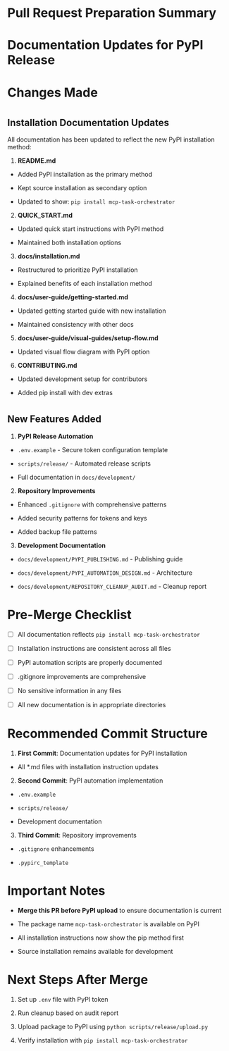 

# Pull Request Preparation Summary

#

# Documentation Updates for PyPI Release

#

#
# Changes Made

#

#
## Installation Documentation Updates

All documentation has been updated to reflect the new PyPI installation method:

1. **README.md**

- Added PyPI installation as the primary method

- Kept source installation as secondary option

- Updated to show: `pip install mcp-task-orchestrator`

2. **QUICK_START.md**

- Updated quick start instructions with PyPI method

- Maintained both installation options

3. **docs/installation.md**

- Restructured to prioritize PyPI installation

- Explained benefits of each installation method

4. **docs/user-guide/getting-started.md**

- Updated getting started guide with new installation

- Maintained consistency with other docs

5. **docs/user-guide/visual-guides/setup-flow.md**

- Updated visual flow diagram with PyPI option

6. **CONTRIBUTING.md**

- Updated development setup for contributors

- Added pip install with dev extras

#

#
## New Features Added

1. **PyPI Release Automation**

- `.env.example` - Secure token configuration template

- `scripts/release/` - Automated release scripts

- Full documentation in `docs/development/`

2. **Repository Improvements**

- Enhanced `.gitignore` with comprehensive patterns

- Added security patterns for tokens and keys

- Added backup file patterns

3. **Development Documentation**

- `docs/development/PYPI_PUBLISHING.md` - Publishing guide

- `docs/development/PYPI_AUTOMATION_DESIGN.md` - Architecture

- `docs/development/REPOSITORY_CLEANUP_AUDIT.md` - Cleanup report

#

#
# Pre-Merge Checklist

- [ ] All documentation reflects `pip install mcp-task-orchestrator`

- [ ] Installation instructions are consistent across all files

- [ ] PyPI automation scripts are properly documented

- [ ] .gitignore improvements are comprehensive

- [ ] No sensitive information in any files

- [ ] All new documentation is in appropriate directories

#

#
# Recommended Commit Structure

1. **First Commit**: Documentation updates for PyPI installation

- All *.md files with installation instruction updates
   

2. **Second Commit**: PyPI automation implementation

- `.env.example`

- `scripts/release/`

- Development documentation

3. **Third Commit**: Repository improvements

- `.gitignore` enhancements

- `.pypirc_template`

#

#
# Important Notes

- **Merge this PR before PyPI upload** to ensure documentation is current

- The package name `mcp-task-orchestrator` is available on PyPI

- All installation instructions now show the pip method first

- Source installation remains available for development

#

#
# Next Steps After Merge

1. Set up `.env` file with PyPI token

2. Run cleanup based on audit report

3. Upload package to PyPI using `python scripts/release/upload.py`

4. Verify installation with `pip install mcp-task-orchestrator`
